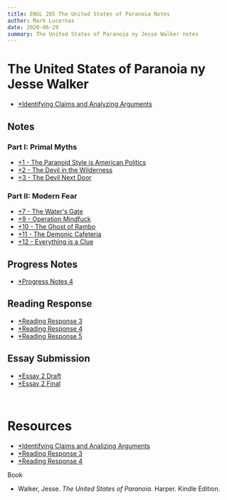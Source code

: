 ```yaml
---
title: ENGL 205 The United States of Paranoia Notes
author: Mark Lucernas
date: 2020-06-29
summary: The United States of Paranoia ny Jesse Walker notes
---
```



# The United States of Paranoia ny Jesse Walker

  - [*Identifying Claims and Analyzing Arguments](file:../../../../../files/summer-2020/ENGL-205/identitying_claims_and_analyzing_arguments.pptx)

## Notes

### Part I: Primal Myths

  - [+1 - The Paranoid Style is American Politics](notes/ch-1)
  - [+2 - The Devil in the Wilderness](notes/ch-2)
  - [+3 - The Devil Next Door](notes/ch-3)

### Part II: Modern Fear

  - [+7 - The Water's Gate](notes/ch-7)
  - [+9 - Operation Mindfuck](notes/ch-9)
  - [+10 - The Ghost of Rambo](notes/ch-10)
  - [+11 - The Demonic Cafeteria](notes/ch-11)
  - [+12 - Everything is a Clue](notes/ch-12)


## Progress Notes

  - [*Progress Notes 4](file:../../../../../files/summer-2020/ENGL-205/progress-notes/progress_notes_4.docx)


## Reading Response

  - [*Reading Response 3](file:../../../../../files/summer-2020/ENGL-205/reading-response/reading_response_3.docx)
  - [*Reading Response 4](file:../../../../../files/summer-2020/ENGL-205/reading-response/reading_response_4.docx)
  - [*Reading Response 5](file:../../../../../files/summer-2020/ENGL-205/reading-response/reading_response_5.docx)


## Essay Submission

  - [*Essay 2 Draft](file:../../../../../files/summer-2020/ENGL-205/essay/essay-2_draft.docx)
  - [*Essay 2 Final](file:../../../../../files/summer-2020/ENGL-205/essay/essay-2_final.docx)


<br>

# Resources

  - [*Identifying Claims and Analizing Arguments](file:../../../../../files/summer-2020/ENGL-205/identitying_claims_and_analyzing_arguments.pptx)
  - [*Reading Response 3](file:../../../../../files/summer-2020/ENGL-205/reading-response/reading_response_3.docx)
  - [*Reading Response 4](file:../../../../../files/summer-2020/ENGL-205/reading-response/reading_response_4.docx)


Book

  - Walker, Jesse. _The United States of Paranoia_. Harper. Kindle Edition.
